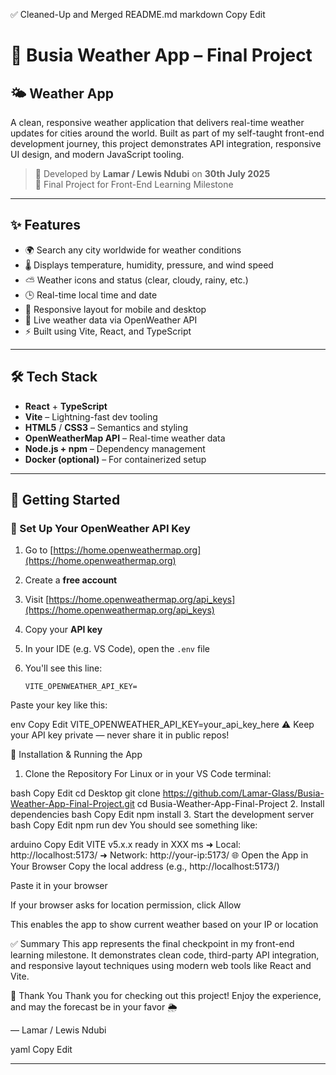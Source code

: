 ✅ Cleaned-Up and Merged README.md
markdown
Copy
Edit
# 🚌 Busia Weather App – Final Project

## 🌤️ Weather App

A clean, responsive weather application that delivers real-time weather updates for cities around the world. Built as part of my self-taught front-end development journey, this project demonstrates API integration, responsive UI design, and modern JavaScript tooling.

> 📅 Developed by **Lamar / Lewis Ndubi** on **30th July 2025**  
> 🧠 Final Project for Front-End Learning Milestone

---

## ✨ Features

- 🌍 Search any city worldwide for weather conditions  
- 🌡 Displays temperature, humidity, pressure, and wind speed  
- ⛅ Weather icons and status (clear, cloudy, rainy, etc.)  
- 🕒 Real-time local time and date  
- 📱 Responsive layout for mobile and desktop  
- 🔄 Live weather data via OpenWeather API  
- ⚡ Built using Vite, React, and TypeScript  

---

## 🛠 Tech Stack

- **React** + **TypeScript**  
- **Vite** – Lightning-fast dev tooling  
- **HTML5** / **CSS3** – Semantics and styling  
- **OpenWeatherMap API** – Real-time weather data  
- **Node.js + npm** – Dependency management  
- **Docker (optional)** – For containerized setup  

---

## 🚀 Getting Started

### 🔐 Set Up Your OpenWeather API Key

1. Go to [https://home.openweathermap.org](https://home.openweathermap.org)  
2. Create a **free account**  
3. Visit [https://home.openweathermap.org/api_keys](https://home.openweathermap.org/api_keys)  
4. Copy your **API key**  
5. In your IDE (e.g. VS Code), open the `.env` file  
6. You'll see this line:

   ```env
   VITE_OPENWEATHER_API_KEY=
Paste your key like this:

env
Copy
Edit
VITE_OPENWEATHER_API_KEY=your_api_key_here
⚠️ Keep your API key private — never share it in public repos!

🧪 Installation & Running the App
1. Clone the Repository
For Linux or in your VS Code terminal:

bash
Copy
Edit
cd Desktop
git clone https://github.com/Lamar-Glass/Busia-Weather-App-Final-Project.git
cd Busia-Weather-App-Final-Project
2. Install dependencies
bash
Copy
Edit
npm install
3. Start the development server
bash
Copy
Edit
npm run dev
You should see something like:

arduino
Copy
Edit
VITE v5.x.x  ready in XXX ms
➜  Local:   http://localhost:5173/
➜  Network: http://your-ip:5173/
🌐 Open the App in Your Browser
Copy the local address (e.g., http://localhost:5173/)

Paste it in your browser

If your browser asks for location permission, click Allow

This enables the app to show current weather based on your IP or location

✅ Summary
This app represents the final checkpoint in my front-end learning milestone. It demonstrates clean code, third-party API integration, and responsive layout techniques using modern web tools like React and Vite.

🙏 Thank You
Thank you for checking out this project!
Enjoy the experience, and may the forecast be in your favor 🌦️

— Lamar / Lewis Ndubi

yaml
Copy
Edit

---
